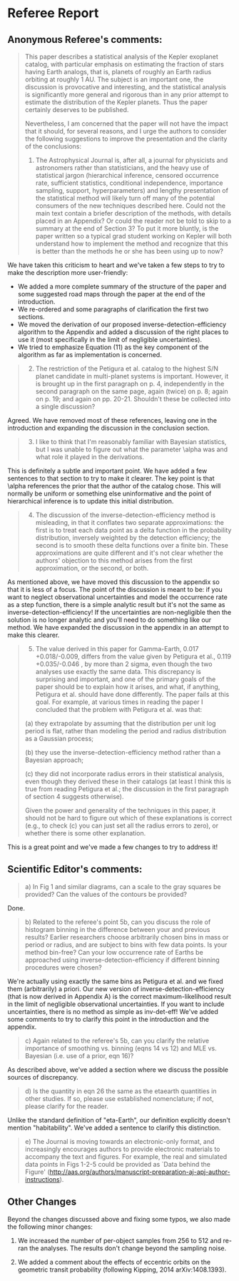 # Referee Report

## Anonymous Referee's comments:

> This paper describes a statistical analysis of the Kepler exoplanet catalog,
> with particular emphasis on estimating the fraction of stars having Earth
> analogs, that is, planets of roughly an Earth radius orbiting at roughly 1 AU.
> The subject is an important one, the discussion is provocative and interesting,
> and the statistical analysis is significantly more general and rigorous than in
> any prior attempt to estimate the distribution of the Kepler planets. Thus the
> paper certainly deserves to be published.
>
> Nevertheless, I am concerned that the paper will not have the impact that it
> should, for several reasons, and I urge the authors to consider the following
> suggestions to improve the presentation and the clarity of the conclusions:
>
> 1. The Astrophysical Journal is, after all, a journal for physicists and
> astronomers rather than statisticians, and the heavy use of statistical jargon
> (hierarchical inference, censored occurrence rate, sufficient statistics,
> conditional independence, importance sampling, support, hyperparameters) and
> lengthy presentation of the statistical method will likely turn off many of the
> potential consumers of the new techniques described here. Could not the main
> text contain a briefer description of the methods, with details placed in an
> Appendix? Or could the reader not be told to skip to a summary at the end of
> Section 3? To put it more bluntly, is the paper written so a typical grad
> student working on Kepler will both understand how to implement the method and
> recognize that this is better than the methods he or she has been using up to
> now?

We have taken this criticism to heart and we've taken a few steps to try to
make the description more user-friendly:

- We added a more complete summary of the structure of the paper and some
  suggested road maps through the paper at the end of the introduction.
- We re-ordered and some paragraphs of clarification the first two sections.
- We moved the derivation of our proposed inverse-detection-efficiency
  algorithm to the Appendix and added a discussion of the right places to use
  it (most specifically in the limit of negligible uncertainties).
- We tried to emphasize Equation (11) as the key component of the algorithm as
  far as implementation is concerned.

> 2. The restriction of the Petigura et al. catalog to the highest S/N planet
> candidate in multi-planet systems is important. However, it is brought up in
> the first paragraph on p. 4, independently in the second paragraph on the same
> page, again (twice) on p. 8; again on p. 19; and again on pp. 20-21. Shouldn't
> these be collected into a single discussion?

Agreed. We have removed most of these references, leaving one in the
introduction and expanding the discussion in the conclusion section.

> 3. I like to think that I'm reasonably familiar with Bayesian statistics, but I
> was unable to figure out what the parameter \alpha was and what role it played
> in the derivations.

This is definitely a subtle and important point. We have added a few sentences
to that section to try to make it clearer. The key point is that \alpha
references the prior that the author of the catalog chose. This will normally
be uniform or something else uninformative and the point of hierarchical
inference is to update this initial distribution.

> 4. The discussion of the inverse-detection-efficiency method is misleading, in
> that it conflates two separate approximations: the first is to treat each data
> point as a delta function in the probability distribution, inversely weighted
> by the detection efficiency; the second is to smooth these delta functions over
> a finite bin. These approximations are quite different and it's not clear
> whether the authors' objection to this method arises from the first
> approximation, or the second, or both.

As mentioned above, we have moved this discussion to the appendix so that it
is less of a focus. The point of the discussion is meant to be: if you want to
neglect observational uncertainties and model the occurrence rate as a step
function, there is a simple analytic result but it's not the same as
inverse-detection-efficiency! If the uncertainties are non-negligible then the
solution is no longer analytic and you'll need to do something like our method.
We have expanded the discussion in the appendix in an attempt to make this
clearer.

> 5. The value derived in this paper for Gamma-Earth, 0.017 +0.018/-0.009,
> differs from the value given by Petigura et al., 0.119 +0.035/-0.046 , by more
> than 2 sigma, even though the two analyses use exactly the same data. This
> discrepancy is surprising and important, and one of the primary goals of the
> paper should be to explain how it arises, and what, if anything, Petigura et
> al. should have done differently. The paper fails at this goal. For example, at
> various times in reading the paper I concluded that the problem with Petigura
> et al. was that:
>
> (a) they extrapolate by assuming that the distribution per unit log period is
> flat, rather than modeling the period and radius distribution as a Gaussian
> process;
>
> (b) they use the inverse-detection-efficiency method rather than a Bayesian
> approach;
>
> (c) they did not incorporate radius errors in their statistical analysis, even
> though they derived these in their catalogs (at least I think this is true from
> reading Petigura et al.; the discussion in the first paragraph of section 4
> suggests otherwise).
>
> Given the power and generality of the techniques in this paper, it should not
> be hard to figure out which of these explanations is correct (e.g., to check
> (c) you can just set all the radius errors to zero), or whether there is some
> other explanation.

This is a great point and we've made a few changes to try to address it!


## Scientific Editor's comments:

> a) In Fig 1 and similar diagrams, can a scale to the gray squares be provided?
> Can the values of the contours be provided?

Done.

> b) Related to the referee's point 5b, can you discuss the role of histogram
> binning in the difference between your and previous results? Earlier
> researchers choose arbitrarily chosen bins in mass or period or radius, and are
> subject to bins with few data points. Is your method bin-free? Can your low
> occurrence rate of Earths be approached using inverse-detection-efficiency if
> different binning procedures were chosen?

We're actually using exactly the same bins as Petigura et al. and we fixed
them (arbitrarily) a priori. Our new version of inverse-detection-efficiency
(that is now derived in Appendix A) is the correct maximum-likelihood result
in the limit of negligible observational uncertainties. If you want to include
uncertainties, there is no method as simple as inv-det-eff! We've added some
comments to try to clarify this point in the introduction and the appendix.

> c) Again related to the referee's 5b, can you clarify the relative importance
> of smoothing vs. binning (eqns 14 vs 12) and MLE vs. Bayesian (i.e. use of a
> prior, eqn 16)?

As described above, we've added a section where we discuss the possible
sources of discrepancy.

> d) Is the quantity in eqn 26 the same as the etaearth quantities in other
> studies. If so, please use established nomenclature; if not, please clarify for
> the reader.

Unlike the standard definition of "eta-Earth", our definition explicitly
doesn't mention "habitability". We've added a sentence to clarify this
distinction.

> e) The Journal is moving towards an electronic-only format, and increasingly
> encourages authors to provide electronic materials to accompany the text and
> figures. For example, the real and simulated data points in Figs 1-2-5 could be
> provided as `Data behind the Figure'
> (http://aas.org/authors/manuscript-preparation-aj-apj-author-instructions).

## Other Changes

Beyond the changes discussed above and fixing some typos, we also made the
following minor changes:

1. We increased the number of per-object samples from 256 to 512 and re-ran
   the analyses. The results don't change beyond the sampling noise.

2. We added a comment about the effects of eccentric orbits on the geometric
   transit probability (following Kipping, 2014 arXiv:1408.1393).
